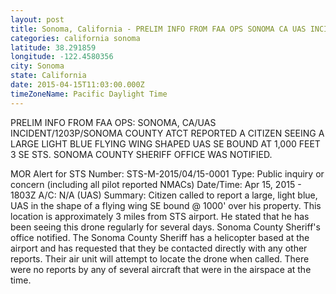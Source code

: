 ```yaml
---
layout: post
title: Sonoma, California - PRELIM INFO FROM FAA OPS SONOMA CA UAS INCIDENT 1203P SONOMA COUNTY ATCT REPORTED A
categories: california sonoma
latitude: 38.291859
longitude: -122.4580356
city: Sonoma
state: California
date: 2015-04-15T11:03:00.000Z
timeZoneName: Pacific Daylight Time
---
```


PRELIM INFO FROM FAA OPS: SONOMA, CA/UAS INCIDENT/1203P/SONOMA COUNTY ATCT REPORTED A CITIZEN SEEING A LARGE LIGHT BLUE FLYING WING SHAPED UAS SE BOUND AT 1,000 FEET 3 SE STS. SONOMA COUNTY SHERIFF OFFICE WAS NOTIFIED. 

MOR Alert for STS
Number: STS-M-2015/04/15-0001
Type: Public inquiry or concern (including all pilot reported NMACs)
Date/Time: Apr 15, 2015 - 1803Z
A/C: N/A (UAS)
Summary: Citizen called to report a large, light blue, UAS in the shape of a flying wing SE bound @ 1000' over his property. This location is approximately 3 miles from STS airport. He stated that he has been seeing this drone regularly for several days. Sonoma County Sheriff's office notified. The Sonoma County Sheriff has a helicopter based at the airport and has requested that they be contacted directly with any other reports. Their air unit will attempt to locate the drone when called. There were no reports by any of several aircraft that were in the airspace at the time.